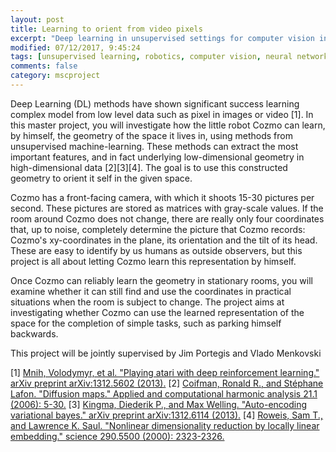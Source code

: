 ```yaml
---
layout: post
title: Learning to orient from video pixels 
excerpt: "Deep learning in unsupervised settings for computer vision in robotics"
modified: 07/12/2017, 9:45:24
tags: [unsupervised learning, robotics, computer vision, neural networks, deep learning, metric learning]
comments: false
category: mscproject
---
```


Deep Learning (DL) methods have shown significant success learning complex model from low level data such as pixel in images or video [1]. In this master project, you will investigate how the little robot Cozmo can learn, by himself, the geometry of the space it lives in, using methods from unsupervised machine-learning. These methods can extract the most important features, and in fact underlying low-dimensional geometry in high-dimensional data [2][3][4]. The goal is to use this constructed geometry to orient it self in the given space.

Cozmo has a front-facing camera, with which it shoots 15-30 pictures per second. These pictures are stored as matrices with gray-scale values. If the room around Cozmo does not change, there are really only four coordinates that, up to noise, completely determine the picture that Cozmo records: Cozmo's xy-coordinates in the plane, its orientation and the tilt of its head. These are easy to identify by us humans as outside observers, but this project is all about letting Cozmo learn this representation by himself.

Once Cozmo can reliably learn the geometry in stationary rooms, you will examine whether it can still find and use the coordinates in practical situations when the room is subject to change. The project aims at investigating whether Cozmo can use the learned representation of the space for the completion of simple tasks, such as parking himself backwards.

This project will be jointly supervised by Jim Portegis and Vlado Menkovski
 
[1] [Mnih, Volodymyr, et al. "Playing atari with deep reinforcement learning." arXiv preprint arXiv:1312.5602 (2013).](https://arxiv.org/abs/1312.5602)
[2] [Coifman, Ronald R., and Stéphane Lafon. "Diffusion maps." Applied and computational harmonic analysis 21.1 (2006): 5-30.](http://www.sciencedirect.com/science/article/pii/S1063520306000546)
[3] [Kingma, Diederik P., and Max Welling. "Auto-encoding variational bayes." arXiv preprint arXiv:1312.6114 (2013).](https://arxiv.org/abs/1312.6114)
[4] [Roweis, Sam T., and Lawrence K. Saul. "Nonlinear dimensionality reduction by locally linear embedding." science 290.5500 (2000): 2323-2326.](http://science.sciencemag.org/content/290/5500/2323)

